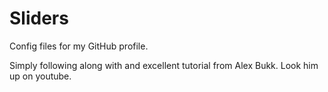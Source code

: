 # Sliders
Config files for my GitHub profile.

Simply following along with and excellent tutorial from Alex Bukk.  Look him up on youtube.
